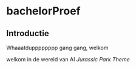 # bachelorProef
## Introductie
Whaaatdupppppppp gang gang, welkom

welkom in de wereld van AI
_Jurassic Park Theme_
